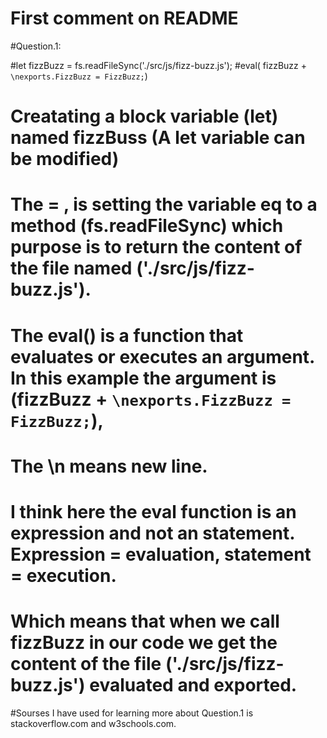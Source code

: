 
# First comment on README

#Question.1:

#let  fizzBuzz = fs.readFileSync('./src/js/fizz-buzz.js'); 
#eval( fizzBuzz + `\nexports.FizzBuzz = FizzBuzz;`)

# Creatating a block variable (let) named fizzBuss (A let variable can be modified) 
# The = , is setting the variable eq to a method (fs.readFileSync) which purpose is to return the content of the file named ('./src/js/fizz-buzz.js').

# The eval() is a function that evaluates or executes an argument. In this example the argument is (fizzBuzz + `\nexports.FizzBuzz = FizzBuzz;`), 
# The \n means new line.
# I think here the eval function is an expression and not an statement. Expression = evaluation, statement = execution.

# Which means that when we call fizzBuzz in our code we get the content of the file ('./src/js/fizz-buzz.js') evaluated and exported.


#Sourses I have used for learning more about Question.1 is stackoverflow.com and w3schools.com.

